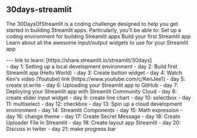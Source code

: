 ## 30days-streamlit
<p>The 30DaysOfStreamlit is a coding challenge designed to help you get started in building Streamlit apps.
Particularly, you'll be able to:
Set up a coding environment for building Streamlit apps
Build your first Streamlit app
Learn about all the awesome input/output widgets to use for your Streamlit app
<p>
---
link to learn: [https://share.streamlit.io/streamlit/30days]
<br>
- day 1: Setting up a local development environment
- day 2: Build first Streamlit app (Hello World)
- day 3: Create button widget
- day 4: Watch Ken's video (Youtube)
link [https://www.youtube.com/c/KenJee1]
- day 5: create st.write
- day 6: Uploading your Streamlit app to GitHub
- day 7: Deploying your Streamlit app with Streamlit Community Cloud
- day 8: create slider input widget
- day 9: create line chart
- day 10: selectbox
- day 11: multiselect
- day 12: checkbox
- day 13: Spin up a cloud development environment
- day 14: Streamlit Components
- day 15: Math expression
- day 16: change theme
- day 17: Create Secret Message
- day 18: Create Uploader File in Streamlit
- day 19: Create layout app Streamlit
- day 20: Discuss in twiter
- day 21: make progress bar
